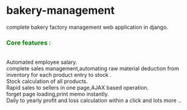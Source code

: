 # bakery-management
complete bakery factory management web application in django.


<h3 style="color:green;">Core features :</h3></br> Automated employee salary.<br>
complete sales management,automating raw material deduction from inventory for each product entry to stock .</br>
Stock calculation of all products.</br>
Rapid sales to sellers in one page,AJAX based operation. </br>
forget page loading,print memo instantly.</br>
Daily to yearly profit and loss calculation within a click and lots more ..
